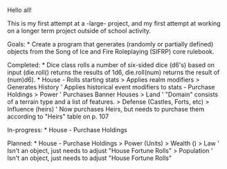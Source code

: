Hello all!

This is my first attempt at a -large- project, and my first attempt at working on a longer term
project outside of school activity.

Goals:
	* Create a program that generates (randomly or partially defined) objects from the Song of Ice and Fire
		Roleplaying (SIFRP) core rulebook. 

Completed:
	* Dice class rolls a number of six-sided dice (d6's) based on input (die.roll() returns the results
		of 1d6, die.roll(num) returns the result of (num)d6).
	* House
		- Rolls starting stats
			> Applies realm modifiers
			> Generates History
				' Applies historical event modifiers to stats
		- Purchase Holdings
			> Power
				' Purchases Banner Houses
			> Land
				' "Domain" consists of a terrain type and a list of features.
			> Defense (Castles, Forts, etc)
			> Influence (heirs)
				' Now purchases Heirs, but needs to purchase them according to "Heirs" table on p. 107

In-progress:
	* House
		- Purchase Holdings

Planned:
	* House
		- Purchase Holdings
			> Power (Units)
			> Wealth ()
			> Law
				' Isn't an object, just needs to adjust "House Fortune Rolls"
			> Population
				' Isn't an object, just needs to adjust "House Fortune Rolls"

